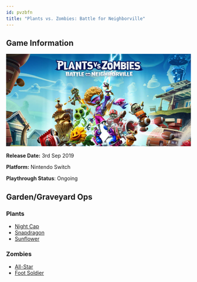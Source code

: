 ```yaml
---
id: pvzbfn
title: "Plants vs. Zombies: Battle for Neighborville"
---
```


## Game Information

![image info](../../static/games/pvzbfn.jpg)

**Release Date:** 3rd Sep 2019

**Platform:** Nintendo Switch

**Playthrough Status**: Ongoing

## Garden/Graveyard Ops

### Plants
- [Night Cap](https://www.youtube.com/watch?v=wsU9YZZ3jy0)
- [Snapdragon](https://www.youtube.com/watch?v=nfFgdrBKBjw)
- [Sunflower](https://www.youtube.com/watch?v=x0DZ7V0iJVA)

### Zombies
- [All-Star](https://www.youtube.com/watch?v=FtzaNuiAPAU)
- [Foot Soldier](https://www.youtube.com/watch?v=kbZnsDxGf5w)